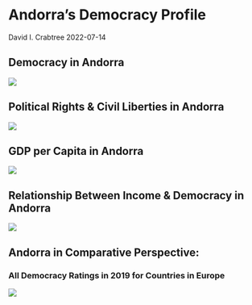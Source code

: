 Andorra’s Democracy Profile
================
David I. Crabtree
2022-07-14

## Democracy in Andorra

![](C:\Users\David\Desktop\PROGRA~1\FILESA~1\DEMOCR~1\reports\ANDORR~1/figure-gfm/Demscore-1.png)<!-- -->

## Political Rights & Civil Liberties in Andorra

![](C:\Users\David\Desktop\PROGRA~1\FILESA~1\DEMOCR~1\reports\ANDORR~1/figure-gfm/Political%20Rights%20&%20Civil%20Libs-1.png)<!-- -->

## GDP per Capita in Andorra

![](C:\Users\David\Desktop\PROGRA~1\FILESA~1\DEMOCR~1\reports\ANDORR~1/figure-gfm/GDP%20per%20Capita-1.png)<!-- -->

## Relationship Between Income & Democracy in Andorra

![](C:\Users\David\Desktop\PROGRA~1\FILESA~1\DEMOCR~1\reports\ANDORR~1/figure-gfm/Income%20&%20Dem-1.png)<!-- -->

## Andorra in Comparative Perspective:

### All Democracy Ratings in 2019 for Countries in Europe

![](C:\Users\David\Desktop\PROGRA~1\FILESA~1\DEMOCR~1\reports\ANDORR~1/figure-gfm/Democracy%20in%20Comparative%20Perspective-1.png)<!-- -->
